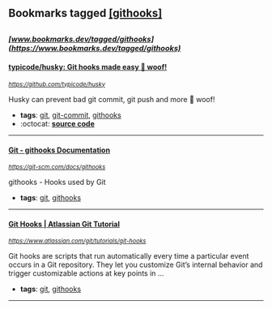 ## Bookmarks tagged [[githooks]](https://www.bookmarks.dev/search?q=[githooks])

_<sup><sup>[www.bookmarks.dev/tagged/githooks](https://www.bookmarks.dev/tagged/githooks)</sup></sup>_
---
#### [typicode/husky: Git hooks made easy 🐶 woof!](https://github.com/typicode/husky)
_<sup>https://github.com/typicode/husky</sup>_

Husky can prevent bad git commit, git push and more 🐶 woof!
* **tags**: [git](../tagged/git.md), [git-commit](../tagged/git-commit.md), [githooks](../tagged/githooks.md)
* :octocat: **[source code](https://github.com/typicode/husky)**
---
#### [Git - githooks Documentation](https://git-scm.com/docs/githooks)
_<sup>https://git-scm.com/docs/githooks</sup>_

githooks - Hooks used by Git
* **tags**: [git](../tagged/git.md), [githooks](../tagged/githooks.md)
---
#### [Git Hooks | Atlassian Git Tutorial](https://www.atlassian.com/git/tutorials/git-hooks)
_<sup>https://www.atlassian.com/git/tutorials/git-hooks</sup>_

Git hooks are scripts that run automatically every time a particular event occurs in a Git repository. They let you customize Git’s internal behavior and trigger customizable actions at key points in ...
* **tags**: [git](../tagged/git.md), [githooks](../tagged/githooks.md)
---
